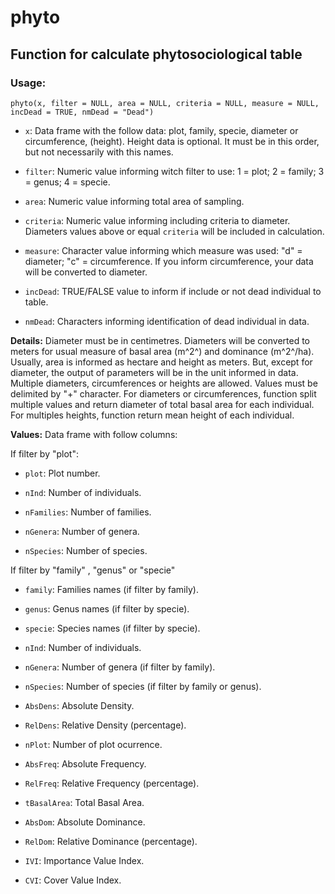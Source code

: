 # phyto

## Function for calculate phytosociological table

### Usage:

`phyto(x, filter = NULL, area = NULL, criteria = NULL, measure = NULL, incDead = TRUE, nmDead = "Dead")`

* `x`: Data frame with the follow data: plot, family, specie, diameter or circumference, (height). Height data is optional. It must be in this order, but not necessarily with this names.

* `filter`: Numeric value informing witch filter to use: 1 = plot; 2 = family; 3 = genus; 4 = specie. 

* `area`: Numeric value informing total area of sampling.

* `criteria`: Numeric value informing including criteria to diameter. Diameters values above or equal `criteria` will be included in calculation.

* `measure`: Character value informing which measure was used: "d" = diameter; "c" = circumference. If you inform circumference, your data will be converted to diameter.

* `incDead`: TRUE/FALSE value to inform if include or not dead individual to table.

* `nmDead`: Characters informing identification of dead individual in data.

**Details:** Diameter must be in centimetres. Diameters will be converted to meters for usual measure of basal area (m^2^) and dominance (m^2^/ha). Usually, area is informed as hectare and height as meters. But, except for diameter, the output of parameters will be in the unit informed in data. Multiple diameters, circumferences or heights are allowed. Values must be delimited by "+" character. For diameters or circumferences, function split multiple values and return diameter of total basal area for each individual. For multiples heights, function return mean height of each individual.

**Values:** Data frame with follow columns:

If filter by "plot":

* `plot`: Plot number.

* `nInd`: Number of individuals.

* `nFamilies`: Number of families.

* `nGenera`: Number of genera.

* `nSpecies`: Number of species.

If filter by "family" , "genus" or "specie"

* `family`: Families names (if filter by family).

* `genus`: Genus names (if filter by specie).

* `specie`: Species names (if filter by specie).

* `nInd`: Number of individuals.

* `nGenera`: Number of genera (if filter by family).

* `nSpecies`: Number of species (if filter by family or genus).

* `AbsDens`: Absolute Density.

* `RelDens`: Relative Density (percentage).

* `nPlot`: Number of plot ocurrence.

* `AbsFreq`: Absolute Frequency.

* `RelFreq`: Relative Frequency (percentage).

* `tBasalArea`: Total Basal Area.

* `AbsDom`: Absolute Dominance.

* `RelDom`: Relative Dominance (percentage).

* `IVI`: Importance Value Index.

* `CVI`: Cover Value Index.
